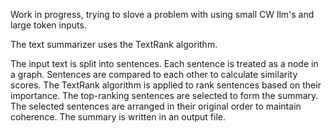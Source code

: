Work in progress, trying to slove a problem with using small CW llm's and large token inputs. 



The text summarizer uses the TextRank algorithm. 

The input text is split into sentences.
Each sentence is treated as a node in a graph.
Sentences are compared to each other to calculate similarity scores.
The TextRank algorithm is applied to rank sentences based on their importance.
The top-ranking sentences are selected to form the summary.
The selected sentences are arranged in their original order to maintain coherence.
The summary is written in an output file.
